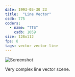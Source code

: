 ```yaml
---
date: 1993-05-30 23
title:  "Line Vector"
csdb: 775
coders:
  - name: "TTS"
    csdb: 1059
size: 128x112
fps: 8
tags: vector vector-line
---
```

![Screenshot](/c64wrd/oxyron/comalight10/line-vector.png)

Very complex line vector scene.

<!--more-->
